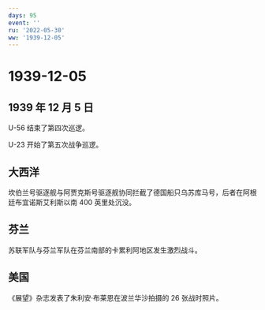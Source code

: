 ```yaml
---
days: 95
event: ''
ru: '2022-05-30'
ww: '1939-12-05'
---
```


# 1939-12-05

## 1939 年 12 月 5 日

U-56 结束了第四次巡逻。

U-23 开始了第五次战争巡逻。

## 大西洋

坎伯兰号驱逐舰与阿贾克斯号驱逐舰协同拦截了德国船只乌苏库马号，后者在阿根廷布宜诺斯艾利斯以南
400 英里处沉没。

## 芬兰

苏联军队与芬兰军队在芬兰南部的卡累利阿地区发生激烈战斗。

## 美国

《展望》杂志发表了朱利安·布莱恩在波兰华沙拍摄的 26 张战时照片。